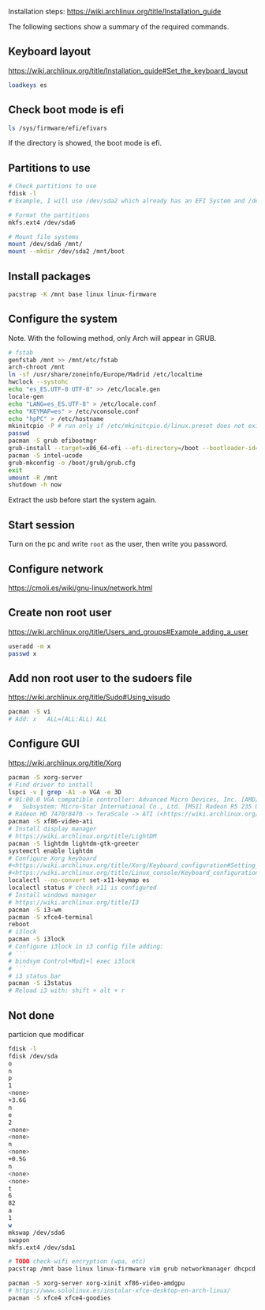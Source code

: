 Installation steps: <https://wiki.archlinux.org/title/Installation_guide>

The following sections show a summary of the required commands.

## Keyboard layout

<https://wiki.archlinux.org/title/Installation_guide#Set_the_keyboard_layout>

```bash
loadkeys es
```

## Check boot mode is efi

```bash
ls /sys/firmware/efi/efivars
```

If the directory is showed, the boot mode is efi.

## Partitions to use

```bash
# Check partitions to use
fdisk -l
# Example, I will use /dev/sda2 which already has an EFI System and /dev/sda6 to install Linux.

# Format the partitions
mkfs.ext4 /dev/sda6

# Mount file systems
mount /dev/sda6 /mnt/
mount --mkdir /dev/sda2 /mnt/boot
```

## Install packages

```bash
pacstrap -K /mnt base linux linux-firmware
```

## Configure the system

Note. With the following method, only Arch will appear in GRUB.

```bash
# fstab
genfstab /mnt >> /mnt/etc/fstab
arch-chroot /mnt
ln -sf /usr/share/zoneinfo/Europe/Madrid /etc/localtime
hwclock --systohc
echo "es_ES.UTF-8 UTF-8" >> /etc/locale.gen
locale-gen
echo "LANG=es_ES.UTF-8" > /etc/locale.conf
echo "KEYMAP=es" > /etc/vconsole.conf
echo "hpPC" > /etc/hostname
mkinitcpio -P # run only if /etc/mkinitcpio.d/linux.preset does not exist
passwd
pacman -S grub efibootmgr
grub-install --target=x86_64-efi --efi-directory=/boot --bootloader-id=arch
pacman -S intel-ucode
grub-mkconfig -o /boot/grub/grub.cfg
exit
umount -R /mnt
shutdown -h now
```

Extract the usb before start the system again.

## Start session

Turn on the pc and write `root` as the user, then write you password.

## Configure network

<https://cmoli.es/wiki/gnu-linux/network.html>

## Create non root user

<https://wiki.archlinux.org/title/Users_and_groups#Example_adding_a_user>

```bash
useradd -m x
passwd x
```

## Add non root user to the sudoers file

<https://wiki.archlinux.org/title/Sudo#Using_visudo>

```bash
pacman -S vi
# Add: x   ALL=(ALL:ALL) ALL
```

## Configure GUI

<https://wiki.archlinux.org/title/Xorg>

```bash
pacman -S xorg-server
# Find driver to install
lspci -v | grep -A1 -e VGA -e 3D
# 01:00.0 VGA compatible controller: Advanced Micro Devices, Inc. [AMD/ATI] Caicos XT [Radeon HD 7470/8470 / R5 235/310 OEM] (prog-if 00 [VGA controller])
# 	Subsystem: Micro-Star International Co., Ltd. [MSI] Radeon R5 235 OEM
# Radeon HD 7470/8470 -> TeraScale -> ATI (<https://wiki.archlinux.org/title/Xorg#AMD>):
pacman -S xf86-video-ati
# Install display manager
# https://wiki.archlinux.org/title/LightDM
pacman -S lightdm lightdm-gtk-greeter
systemctl enable lightdm
# Configure Xorg keyboard
#<https://wiki.archlinux.org/title/Xorg/Keyboard_configuration#Setting_keyboard_layout>
#<https://wiki.archlinux.org/title/Linux_console/Keyboard_configuration>
localectl --no-convert set-x11-keymap es
localectl status # check x11 is configured
# Install windows manager
# https://wiki.archlinux.org/title/I3
pacman -S i3-wm
pacman -S xfce4-terminal
reboot
# i3lock
pacman -S i3lock
# Configure i3lock in i3 config file adding:
# ```
# bindsym Control+Mod1+l exec i3lock
# ```
# i3 status bar
pacman -S i3status
# Reload i3 with: shift + alt + r
```

## Not done

particion que modificar
```bash
fdisk -l
fdisk /dev/sda
o
n
p
1
<none>
+3.6G
n
e
2
<none>
<none>
n
<none>
+0.5G
n
<none>
<none>
t
6
82
a
1
w
mkswap /dev/sda6
swapon
mkfs.ext4 /dev/sda1

# TODO check wifi encryption (wpa, etc)
pacstrap /mnt base linux linux-firmware vim grub networkmanager dhcpcd netctl wpa_supplicant dialog

pacman -S xorg-server xorg-xinit xf86-video-amdgpu
# https://www.sololinux.es/instalar-xfce-desktop-en-arch-linux/
pacman -S xfce4 xfce4-goodies
```

